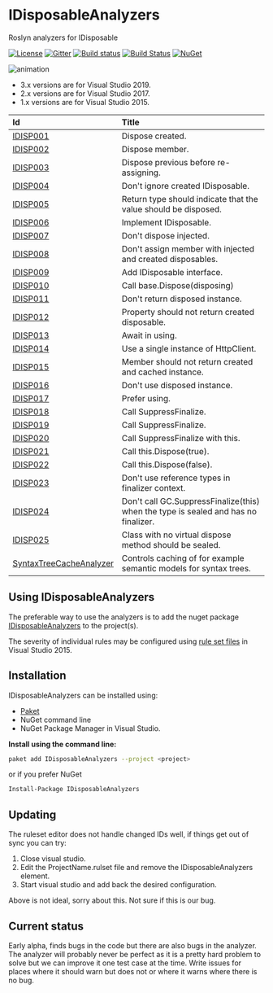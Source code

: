 # IDisposableAnalyzers
Roslyn analyzers for IDisposable

[![License](https://img.shields.io/badge/license-MIT-blue.svg)](LICENSE)
[![Gitter](https://badges.gitter.im/DotNetAnalyzers/IDisposableAnalyzers.svg)](https://gitter.im/DotNetAnalyzers/IDisposableAnalyzers?utm_source=badge&utm_medium=badge&utm_campaign=pr-badge&utm_content=badge)
[![Build status](https://ci.appveyor.com/api/projects/status/nt35pbd1r08vj2m8/branch/master?svg=true)](https://ci.appveyor.com/project/JohanLarsson/idisposableanalyzers/branch/master)
[![Build Status](https://dev.azure.com/DotNetAnalyzers/IDisposableAnalyzers/_apis/build/status/IDisposableAnalyzers-CI?branchName=master)](https://dev.azure.com/DotNetAnalyzers/IDisposableAnalyzers/_build/latest?definitionId=1&branchName=master)
[![NuGet](https://img.shields.io/nuget/v/IDisposableAnalyzers.svg)](https://www.nuget.org/packages/IDisposableAnalyzers/)

![animation](https://user-images.githubusercontent.com/1640096/51797806-5efa7380-220a-11e9-918d-c1b39da79c38.gif)

* 3.x versions are for Visual Studio 2019.
* 2.x versions are for Visual Studio 2017.
* 1.x versions are for Visual Studio 2015.

| Id       | Title
| :--      | :--
| [IDISP001](https://github.com/DotNetAnalyzers/IDisposableAnalyzers/blob/master/documentation/IDISP001.md)| Dispose created.
| [IDISP002](https://github.com/DotNetAnalyzers/IDisposableAnalyzers/blob/master/documentation/IDISP002.md)| Dispose member.
| [IDISP003](https://github.com/DotNetAnalyzers/IDisposableAnalyzers/blob/master/documentation/IDISP003.md)| Dispose previous before re-assigning.
| [IDISP004](https://github.com/DotNetAnalyzers/IDisposableAnalyzers/blob/master/documentation/IDISP004.md)| Don't ignore created IDisposable.
| [IDISP005](https://github.com/DotNetAnalyzers/IDisposableAnalyzers/blob/master/documentation/IDISP005.md)| Return type should indicate that the value should be disposed.
| [IDISP006](https://github.com/DotNetAnalyzers/IDisposableAnalyzers/blob/master/documentation/IDISP006.md)| Implement IDisposable.
| [IDISP007](https://github.com/DotNetAnalyzers/IDisposableAnalyzers/blob/master/documentation/IDISP007.md)| Don't dispose injected.
| [IDISP008](https://github.com/DotNetAnalyzers/IDisposableAnalyzers/blob/master/documentation/IDISP008.md)| Don't assign member with injected and created disposables.
| [IDISP009](https://github.com/DotNetAnalyzers/IDisposableAnalyzers/blob/master/documentation/IDISP009.md)| Add IDisposable interface.
| [IDISP010](https://github.com/DotNetAnalyzers/IDisposableAnalyzers/blob/master/documentation/IDISP010.md)| Call base.Dispose(disposing)
| [IDISP011](https://github.com/DotNetAnalyzers/IDisposableAnalyzers/blob/master/documentation/IDISP011.md)| Don't return disposed instance.
| [IDISP012](https://github.com/DotNetAnalyzers/IDisposableAnalyzers/blob/master/documentation/IDISP012.md)| Property should not return created disposable.
| [IDISP013](https://github.com/DotNetAnalyzers/IDisposableAnalyzers/blob/master/documentation/IDISP013.md)| Await in using.
| [IDISP014](https://github.com/DotNetAnalyzers/IDisposableAnalyzers/blob/master/documentation/IDISP014.md)| Use a single instance of HttpClient.
| [IDISP015](https://github.com/DotNetAnalyzers/IDisposableAnalyzers/blob/master/documentation/IDISP015.md)| Member should not return created and cached instance.
| [IDISP016](https://github.com/DotNetAnalyzers/IDisposableAnalyzers/blob/master/documentation/IDISP016.md)| Don't use disposed instance.
| [IDISP017](https://github.com/DotNetAnalyzers/IDisposableAnalyzers/blob/master/documentation/IDISP017.md)| Prefer using.
| [IDISP018](https://github.com/DotNetAnalyzers/IDisposableAnalyzers/blob/master/documentation/IDISP018.md)| Call SuppressFinalize.
| [IDISP019](https://github.com/DotNetAnalyzers/IDisposableAnalyzers/blob/master/documentation/IDISP019.md)| Call SuppressFinalize.
| [IDISP020](https://github.com/DotNetAnalyzers/IDisposableAnalyzers/blob/master/documentation/IDISP020.md)| Call SuppressFinalize with this.
| [IDISP021](https://github.com/DotNetAnalyzers/IDisposableAnalyzers/blob/master/documentation/IDISP021.md)| Call this.Dispose(true).
| [IDISP022](https://github.com/DotNetAnalyzers/IDisposableAnalyzers/blob/master/documentation/IDISP022.md)| Call this.Dispose(false).
| [IDISP023](https://github.com/DotNetAnalyzers/IDisposableAnalyzers/blob/master/documentation/IDISP023.md)| Don't use reference types in finalizer context.
| [IDISP024](https://github.com/DotNetAnalyzers/IDisposableAnalyzers/blob/master/documentation/IDISP024.md)| Don't call GC.SuppressFinalize(this) when the type is sealed and has no finalizer.
| [IDISP025](https://github.com/DotNetAnalyzers/IDisposableAnalyzers/blob/master/documentation/IDISP025.md)| Class with no virtual dispose method should be sealed.
| [SyntaxTreeCacheAnalyzer]()| Controls caching of for example semantic models for syntax trees.

## Using IDisposableAnalyzers

The preferable way to use the analyzers is to add the nuget package [IDisposableAnalyzers](https://www.nuget.org/packages/IDisposableAnalyzers/)
to the project(s).

The severity of individual rules may be configured using [rule set files](https://msdn.microsoft.com/en-us/library/dd264996.aspx)
in Visual Studio 2015.

## Installation

IDisposableAnalyzers can be installed using:
- [Paket](https://fsprojects.github.io/Paket/) 
- NuGet command line
- NuGet Package Manager in Visual Studio.


**Install using the command line:**
```bash
paket add IDisposableAnalyzers --project <project>
```

or if you prefer NuGet
```bash
Install-Package IDisposableAnalyzers
```

## Updating

The ruleset editor does not handle changed IDs well, if things get out of sync you can try:

1) Close visual studio.
2) Edit the ProjectName.rulset file and remove the IDisposableAnalyzers element.
3) Start visual studio and add back the desired configuration.

Above is not ideal, sorry about this. Not sure if this is our bug.


## Current status

Early alpha, finds bugs in the code but there are also bugs in the analyzer. The analyzer will probably never be perfect as it is a pretty hard problem to solve but we can improve it one test case at the time.
Write issues for places where it should warn but does not or where it warns where there is no bug.
